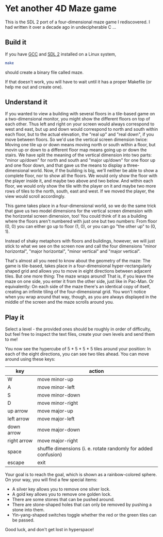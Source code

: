 # Yet another 4D Maze game

This is the SDL 2 port of a four-dimensional maze game I rediscovered.
I had written it over a decade ago in undecipherable C ...


## Build it

If you have [GCC](https://gcc.gnu.org/) and [SDL 2](http://www.libsdl.org/)
installed on a Linux system,
``` sh
make
```
should create a binary file called maze.

If that doesn't work, you will have to wait until it has a proper Makefile (or
help me out and create one).


## Understand it

If you wanted to view a building with several floors in a tile-based game on a
two-dimensional monitor, you might show the different floors on top of each
other.
Thus left and right on your screen would always correspond to west and east, but
up and down would correspond to north and south within each floor, but to the
actual elevation, the "real up" and "real down", if you move between floors.
So we'd use the vertical screen dimension twice: Moving one tile up or down
means moving north or south within a floor, but movin up or down to a different
floor map means going up or down the stairs. We have split the meaning of the
vertical dimension into two parts: "minor up/down" for north and south and
"major up/down" for one floor up and one floor down, and that gave us the means
to display a three-dimensional world.
Now, if the building is big, we'll neither be able to show a complete floor, nor
to show all the floors. We would only show the floor with the player inside it,
and maybe two above and two below. And within each floor, we would only show the
tile with the player on it and maybe two more rows of tiles to the north, south,
east and west. If we moved the player, the view would scroll accordingly.

This game takes place in a four-dimensional world, so we do the same trick that
gave us two model dimensions for the vertical screen dimension with the
horizontal screen dimension, too! You could think of it as a building where the
floors aren't numbered with just one but two numbers: From floor (0, 0) you can
either go up to floor (1, 0), or you can go "the other up" to (0, 1).

Instead of shaky metaphors with floors and buildings, however, we will just
stick to what we see on the screen now and call the four dimensions
"minor horizontal", "major horizontal", "minor vertical" and "major vertical".

That's almost all you need to know about the geometry of the maze: The game is
tile-based, takes place in a four-dimensional hyper-rectangularly shaped grid
and allows you to move in eight directions between adjacent tiles. But one more
thing: The maze wraps around! That is, if you leave the maze on one side, you
enter it from the other side, just like in Pac-Man. Or equivalently: On each
side of the maze there's an identical copy of itself, creating an infinite
tiling of the four-dimensional grid. You won't notice when you wrap around that
way, though, as you are always displayed in the middle of the screen and the
maze scrolls around you.


## Play it

Select a level - the provided ones should be roughly in order of difficulty, but
feel free to inspect the text files, create your own levels and send them to me!

You now see the hypercube of 5 * 5 * 5 * 5 tiles around your position: In each
of the eight directions, you can see two tiles ahead. You can move around using
these keys:

key         | action
------------|---------------------------------------------------------------
W           | move minor-up
A           | move minor-left
S           | move minor-down
D           | move minor-right
up arrow    | move major-up
left arrow  | move major-left
down arrow  | move major-down
right arrow | move major-right
space       | shuffle dimensions (i. e. rotate randomly for added confusion)
escape      | exit

Your goal is to reach the goal, which is shown as a rainbow-colored sphere. On
your way, you will find a few special items:

* A silver key allows you to remove one silver lock.
* A gold key allows you to remove one golden lock.
* There are some stones that can be pushed around.
* There are stone-shaped holes that can only be removed by pushing a stone into
  them.
* Yin-yang-shaped switches toggle whether the red or the green tiles can be
  passed.

Good luck, and don't get lost in hyperspace!

